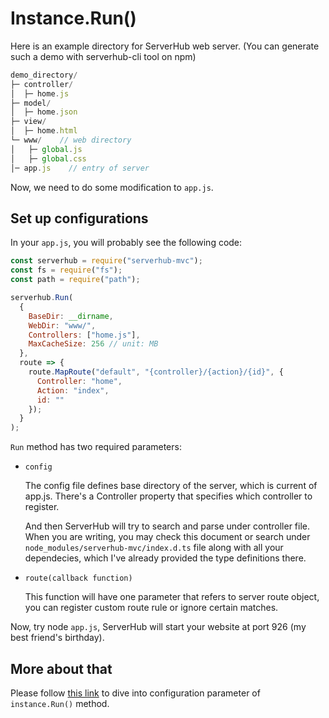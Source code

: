 # Instance.Run()

Here is an example directory for ServerHub web server. (You can generate such a demo with serverhub-cli tool on npm)

```js
demo_directory/
├─ controller/
│  ├─ home.js
├─ model/
│  ├─ home.json
├─ view/
│  ├─ home.html
└─ www/    // web directory
│   ├─ global.js
│   ├─ global.css
│─ app.js    // entry of server
```

Now, we need to do some modification to `app.js`.

## Set up configurations

In your `app.js`, you will probably see the following code:

```js
const serverhub = require("serverhub-mvc");
const fs = require("fs");
const path = require("path");

serverhub.Run(
  {
    BaseDir: __dirname,
    WebDir: "www/",
    Controllers: ["home.js"],
    MaxCacheSize: 256 // unit: MB
  },
  route => {
    route.MapRoute("default", "{controller}/{action}/{id}", {
      Controller: "home",
      Action: "index",
      id: ""
    });
  }
);
```

`Run` method has two required parameters:

* `config`

  The config file defines base directory of the server, which is current of app.js. There's a Controller property that specifies which controller to register.

  And then ServerHub will try to search and parse under controller file. When you are writing, you may check this document or search under `node_modules/serverhub-mvc/index.d.ts` file along with all your dependecies, which I've already provided the type definitions there.

* `route(callback function)`

  This function will have one parameter that refers to server route object, you can register custom route rule or ignore certain matches.

Now, try node `app.js`, ServerHub will start your website at port 926 (my best friend's birthday).

## More about that

Please follow [this link]() to dive into configuration parameter of `instance.Run()` method.
